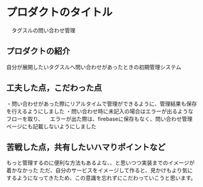 # プロダクトのタイトル
　タグスルの問い合わせ管理
## プロダクトの紹介

自分が展開したいタグスルへ問い合わせがあったときの初期管理システム

## 工夫した点，こだわった点

・問い合わせがあった際にリアルタイムで管理ができるように、管理結果も保存を行えるようにしました
・問い合わせ時に未記入の場合はエラーが出るようなフローを取り、
　エラーが出た際は、firebaseに保存もなく、問い合わせ管理ページにも記載しないようにしました

## 苦戦した点，共有したいハマりポイントなど

もっと管理するのに便利な方法もあるよな、、と思いつつ実装までのイメージが着かなかった
ただ、自分のサービスをイメージして作ると、見かけもより気にするようになってきたため、この意識を忘れずにこだわっていこうと思います。

<!-- https://kiyo1155.github.io/JS03/-->